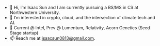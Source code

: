 - 👋 Hi, I’m Isaac Sun and I am currently pursuing a BS/MS in CS at Northwestern University. 
- 👀 I’m interested in crypto, cloud, and the intersection of climate tech and AI. 
- 🌱 Current @ Intel, Prev @ Lumentum, Relativity, Acorn Genetics (Seed Stage startup)
- 📫 Reach me at isaacsun0813@gmail.com.

<!---
isaacsun0813/isaacsun0813 is a ✨ special ✨ repository because its `README.md` (this file) appears on your GitHub profile.
You can click the Preview link to take a look at your changes.
--->
